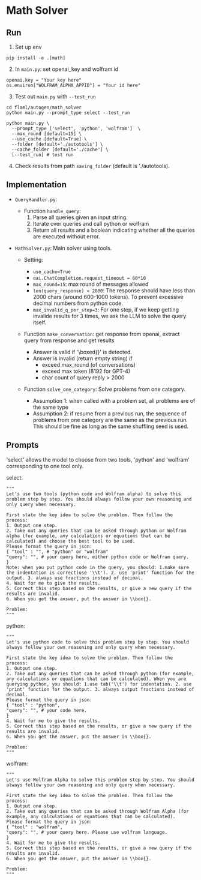 # Math Solver

## Run

1. Set up env

```
pip install -e .[math]
```

2. In `main.py`: set openai_key and wolfram id

```
openai.key = "Your key here"
os.environ["WOLFRAM_ALPHA_APPID"] = "Your id here"
```

3. Test out `main.py` with `--test_run`

```
cd flaml/autogen/math_solver
python main.py --prompt_type select --test_run
```

```
python main.py \
  --prompt_type ['select', 'python', 'wolfram']  \
  --max_round [default=15] \
  --use_cache [default=True] \
  --folder [default='./autotools'] \
  --cache_folder [default='./cache'] \
  [--test_run] # test run
```

4. Check results from path `saving_folder` (default is './autotools).

## Implementation

- `QueryHandler.py`:

  - Function `handle_query`:
    1. Parse all queries given an input string.
    2. Iterate over queries and call python or wolfram
    3. Return all results and a boolean indicating whether all the queries are executed without error.
- `MathSolver.py`: Main solver using tools.

  - Setting:

    - `use_cache=True`
    - `oai.ChatCompletion.request_timeout = 60*10`
    - `max_round=15`: max round of messages allowed
    - `len(query_response) < 2000`: The response should have less than 2000 chars (around 600-1000 tokens). To prevent excessive decimal numbers from python code.
    - `max_invalid_q_per_step=3`: For one step, if we keep getting invalide results for 3 times, we ask the LLM to solve the query itself.
  - Function `make_conversation`: get response from openai, extract query from response and get results

    - Answer is valid if '\boxed{}' is detected.
    - Answer is invalid (return empty string) if
      - exceed max_round  (of conversations)
      - exceed max token (8192 for GPT-4)
      - char count of query reply > 2000
  - Function `solve_one_category`: Solve problems from one category.

    - Assumption 1: when called with a problem set, all problems are of the same type
    - Assumption 2: if resume from a previous run, the sequence of problems from one category are the same as the previous run. This should be fine as long as the same shuffling seed is used.

## Prompts

'select' allows the model to choose from two tools, 'python' and 'wolfram' corresponding to one tool only.

select:

```
"""
Let's use two tools (python code and Wolfram alpha) to solve this problem step by step. You should always follow your own reasoning and only query when necessary.

First state the key idea to solve the problem. Then follow the process:
1. Output one step.
2. Take out any queries that can be asked through python or Wolfram alpha (for example, any calculations or equations that can be calculated) and choose the best tool to be used.
Please format the query in json:
{ "tool" : "", # "python" or "wolfram"
"query": "", # your query here, either python code or Wolfram query.
}
Note: when you put python code in the query, you should: 1.make sure the indentation is correct(use '\\t'). 2. use 'print' function for the output. 3. always use fractions instead of decimal.
4. Wait for me to give the results.
5. Correct this step based on the results, or give a new query if the results are invalid.
6. When you get the answer, put the answer in \\box{}.

Problem:
"""
```

python:

```
"""
Let's use python code to solve this problem step by step. You should always follow your own reasoning and only query when necessary.

First state the key idea to solve the problem. Then follow the process:
1. Output one step.
2. Take out any queries that can be asked through python (for example, any calculations or equations that can be calculated). When you are querying python, you should: 1.use tab('\\t') for indentation. 2. use 'print' function for the output. 3. always output fractions instead of decimal.
Please format the query in json:
{ "tool" : "python",
"query": "", # your code here.
}
4. Wait for me to give the results.
5. Correct this step based on the results, or give a new query if the results are invalid.
6. When you get the answer, put the answer in \\box{}.

Problem:
"""
```

wolfram:

```
"""
Let's use Wolfram Alpha to solve this problem step by step. You should always follow your own reasoning and only query when necessary.

First state the key idea to solve the problem. Then follow the process:
1. Output one step.
2. Take out any queries that can be asked through Wolfram Alpha (for example, any calculations or equations that can be calculated).
Please format the query in json:
{ "tool" : "wolfram",
"query": "", # your query here. Please use wolfram language.
}
4. Wait for me to give the results.
5. Correct this step based on the results, or give a new query if the results are invalid.
6. When you get the answer, put the answer in \\box{}.

Problem:
"""
```
